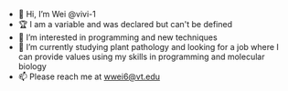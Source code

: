 - 👋 Hi, I’m Wei @vivi-1
- 🏆 I am a variable and was declared but can't be defined
- 👀 I’m interested in programming and new techniques
- 🌱 I’m currently studying plant pathology and looking for a job where I can provide values using my skills in programming and molecular biology
- 📫 Please reach me at wwei6@vt.edu

<!---
vivi-1/vivi-1 is a ✨ special ✨ repository because its `README.md` (this file) appears on your GitHub profile.
You can click the Preview link to take a look at your changes.
--->
